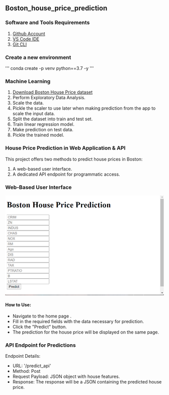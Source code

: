## Boston_house_price_prediction

### Software and Tools Requirements

1. [Github Account](https://github.com)
2. [VS Code IDE](https://code.visualstudio.com)
3. [Git CLI](https://git-scm.com/book/en/v2/Getting-Started-The-Command-Line)


### Create a new environment
'''
conda create -p venv python==3.7 -y
'''

### Machine Learning
1. [Download Boston House Price dataset](https://www.kaggle.com/datasets/fedesoriano/the-boston-houseprice-data)
2. Perform Exploratory Data Analysis.
3. Scale the data.
4. Pickle the scaler to use later when  making prediction from the app to scale the input data.
5. Split the dataset into train and test set.
6. Train linear regression model.
7. Make prediction on test data.
8. Pickle the trained model.


### House Price Prediction in Web Application & API
This project offers two methods to predict house prices in Boston:

1. A web-based user interface.
2. A dedicated API endpoint for programmatic access.

### Web-Based User Interface
![Alt text](<Screenshot 2023-10-20 014522.png>)

#### How to Use:
* Navigate to the home page .
* Fill in the required fields with the data necessary for prediction.
* Click the "Predict" button.
* The prediction for the house price will be displayed on the same page.


### API Endpoint for Predictions
Endpoint Details:
* URL: '/predict_api'
* Method: Post
* Request Payload: JSON object with house features.
* Response: The response will be a JSON containing the predicted house price.